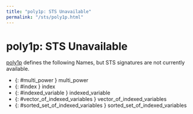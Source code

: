 ```yaml
---
title: "poly1p: STS Unavailable"
permalink: "/sts/poly1p.html"
---
```


# poly1p: STS Unavailable


[poly1p](/cd/poly1p)
defines the following Names, but STS signatures are not currently available.


 *  {: #multi_power } multi_power
 *  {: #index } index
 *  {: #indexed_variable } indexed_variable
 *  {: #vector_of_indexed_variables } vector_of_indexed_variables
 *  {: #sorted_set_of_indexed_variables } sorted_set_of_indexed_variables